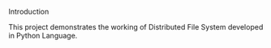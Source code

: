 Introduction

This project demonstrates the working of Distributed File System developed in Python Language. 
